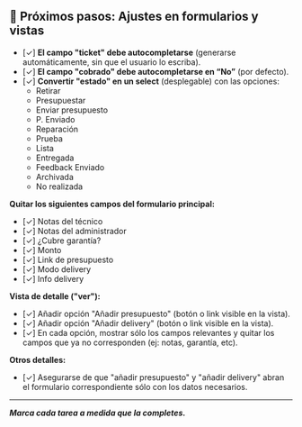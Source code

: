 ## 🚩 Próximos pasos: Ajustes en formularios y vistas

- [✓] **El campo "ticket" debe autocompletarse** (generarse automáticamente, sin que el usuario lo escriba).
- [✓] **El campo "cobrado" debe autocompletarse en “No”** (por defecto).
- [✓] **Convertir "estado" en un select** (desplegable) 
con las opciones: 
    - Retirar 
    - Presupuestar 
    - Enviar presupuesto 
    - P. Enviado
    - Reparación 
    - Prueba 
    - Lista
    - Entregada
    - Feedback Enviado
    - Archivada
    - No realizada  

**Quitar los siguientes campos del formulario principal:**
- [✓] Notas del técnico
- [✓] Notas del administrador
- [✓] ¿Cubre garantía?
- [✓] Monto
- [✓] Link de presupuesto
- [✓] Modo delivery
- [✓] Info delivery

**Vista de detalle ("ver"):**
- [✓] Añadir opción "Añadir presupuesto" (botón o link visible en la vista).
- [✓] Añadir opción "Añadir delivery" (botón o link visible en la vista).
- [✓] En cada opción, mostrar sólo los campos relevantes y quitar los campos que ya no corresponden (ej: notas, garantía, etc).

**Otros detalles:**
- [✓] Asegurarse de que "añadir presupuesto" y "añadir delivery" abran el formulario correspondiente sólo con los datos necesarios.

---

_**Marca cada tarea a medida que la completes.**_
